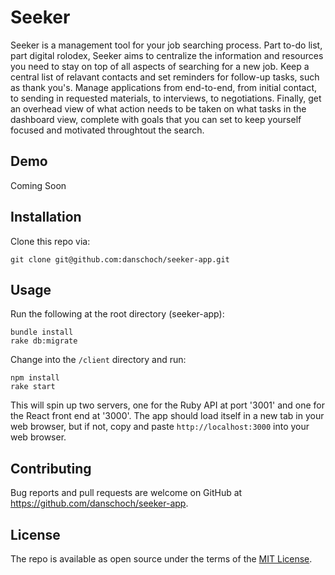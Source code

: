 # Seeker

Seeker is a management tool for your job searching process. Part to-do list, part digital rolodex, Seeker aims to centralize the information and resources you need to stay on top of all aspects of searching for a new job. Keep a central list of relavant contacts and set reminders for follow-up tasks, such as thank you's. Manage applications from end-to-end, from initial contact, to sending in requested materials, to interviews, to negotiations. Finally, get an overhead view of what action needs to be taken on what tasks in the dashboard view, complete with goals that you can set to keep yourself focused and motivated throughtout the search. 

## Demo

Coming Soon

## Installation

Clone this repo via:

```
git clone git@github.com:danschoch/seeker-app.git
```

## Usage

Run the following at the root directory (seeker-app):

```
bundle install
rake db:migrate
```

Change into the ```/client``` directory and run:

```
npm install
rake start
```

This will spin up two servers, one for the Ruby API at port '3001' and one for the React front end at '3000'. The app should load itself in a new tab in your web browser, but if not, copy and paste `http://localhost:3000` into your web browser.

## Contributing

Bug reports and pull requests are welcome on GitHub at https://github.com/danschoch/seeker-app.

## License

The repo is available as open source under the terms of the [MIT License](https://opensource.org/licenses/MIT).